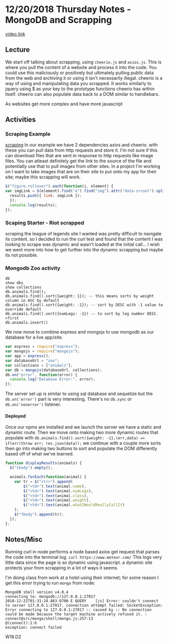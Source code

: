 # 12/20/2018 Thursday Notes - MongoDB and Scrapping
[video link](https://codingbootcamp.hosted.panopto.com/Panopto/Pages/Viewer.aspx?id=dcea2152-2a8e-493d-8916-a9bd00193182)
## Lecture
We start off talking about scrapping, using `cheerio.js` and `axios.js`. 
This is where you pull the content of a website and process it into the code.
You could use this maliciously or positively but ultimately pulling public data from the web and archiving it or using it isn't necessarily illegal.
cheerio is a way of using and manipulating data you scrapped.
It works similarly to jquery using $ as your key to the prototype functions cheerio has within itself. 
cheerio can also populate data back to a DOM similar to handlebars. 

As websites get more complex and have more javascript 


## Activities

### Scraping Example
[scraping](./05-Scraping/server.js)
In our example we have 2 dependencies axios and cheerio.
with these you can pull data from http requests and store it.
I'm not sure if this can download files that are sent in response to http requests like image files.
You can atleast definitely get the link to the source of the file and potentially use that to pull images from other sites.
In a project I'm working on I want to take images that are on their site to put onto my app for their site; maybe this scrapping will work. 
```js
$("figure.rollover").each(function(i, element) {
var imgLink = $(element).find("a").find("img").attr("data-srcset").split(",")[0].split(" ")[0];
  results.push({ link: imgLink });
  });
  console.log(results);
});
```

### Scaping Starter - Riot scrapped
scraping the league of legends site I wanted was pretty difficult to navigate its content.
so I decided to run the curl test and found that the content I was looking to scrape was dynamic and wasn't loaded at the initial call...
I wish we went more into how to get further into the dynamic scrapping but maybe its not possible. 

### Mongodb Zoo activity
```node
db
show dbs
show collections
db.animals.find();
db.animals.find().sort({weight: 1}); -- this means sorts by weight column in ASC by default
db.animals.find().sort({weight: -1}); -- sort by DESC with -1 value to override default
db.animals.find().sort({numLegs: -1}) -- to sort by leg number DESC. >first
db.animals.insert()
```
We now move to combine express and mongojs to use mongodb as our database for a live app/site.

```js
var express = require("express");
var mongojs = require("mongojs");
var app = express();
var databaseUrl = "zoo";
var collections = ["animals"];
var db = mongojs(databaseUrl, collections);
db.on("error", function(error) {
  console.log("Database Error:", error);
});
```
The server set up is similar to using sql database and sequelize but the `db.on('error')` part is very interesting. There's no `db.sync` or `db.on('nonerror')` listener. 

#### Deployed
Once our npms are installed and we launch the server we have a static and dynamic route.
Then we move onto making two more dynamic routes that populate with `db.animals.find().sort({weight: -1},(err,data) => if(err)throw err; res.json(data));`
we continue with a couple more sorts then go into making two buttons to sort and populate the DOM differently based off of what we've learned.
```js
function displayResults(animals) {
  $("tbody").empty();

  animals.forEach(function(animal) {
    var tr = $("<tr>").append(
        $("<td>").text(animal.name),
        $("<td>").text(animal.numLegs),
        $("<td>").text(animal.class),
        $("<td>").text(animal.weight),
        $("<td>").text(animal.whatIWouldReallyCallIt)
    );
    $("tbody").append(tr);
  });
};
```


## Notes/Misc
Running curl in node performs a node based axios get request that parses the code into the terminal log. 
`curl https://www.meteor.com/`
This logs very little data since the page is so dynamic using javascript.
a dynamic site protects your from scrapping in a lot of ways it seems. 


I'm doing class from work at a hotel using their internet; for some reason I get this error trying to run `mongo` from node:
```node
MongoDB shell version v4.0.4
connecting to: mongodb://127.0.0.1:27017
2018-12-21T01:31:24.863-0700 E QUERY    [js] Error: couldn't connect to server 127.0.0.1:27017, connection attempt failed: SocketException: Error connecting to 127.0.0.1:27017 :: caused by :: No connection could be made because the target machine actively refused it. :
connect@src/mongo/shell/mongo.js:257:13
@(connect):1:6
exception: connect failed
```

W18.D2
